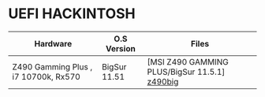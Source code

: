 # UEFI HACKINTOSH
| Hardware | O.S Version | Files |
| -------- | ----------- | ----- |
| Z490 Gamming Plus , i7 10700k, Rx570 | BigSur 11.51 | [MSI Z490 GAMMING PLUS/BigSur 11.5.1] [z490big] |


[z490big]: <https://github.com/gss200610/UEFI_HACKINTOSH/blob/main/MSI%20Z490%20GAMMING%20PLUS/BigSur%2011.5.1/EFI.zip>
